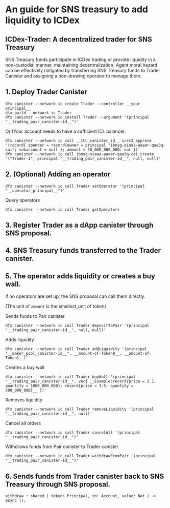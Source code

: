 # An guide for SNS treasury to add liquidity to ICDex

## ICDex-Trader: A decentralized trader for SNS Treasury

SNS Treasury funds participate in ICDex trading or provide liquidity in a non-custodial manner, maintaining decentralization. Agent moral hazard can be effectively mitigated by transferring SNS Treasury funds to Trader Canister and assigning a non-drawing operator to manage them. 

## 1. Deploy Trader Canister

```
dfx canister --network ic create Trader --controller __your principal__
dfx build --network ic Trader
dfx canister --network ic install Trader --argument '(principal "__trading_pair_canister-id__")'
```
Or (Your account needs to have a sufficient ICL balance): 
```
dfx canister --network ic call __ICL_canister_id__ icrc2_approve '(record{ spender = record{owner = principal "ibnyg-oiaaa-aaaar-qaa3q-cai"; subaccount = null }; amount = 10_000_000_000: nat })'
dfx canister --network ic call ibnyg-oiaaa-aaaar-qaa3q-cai create '("Trader-1", principal "__trading_pair_canister-id__", null, null)'
```

## 2. (Optional) Adding an operator
```
dfx canister --network ic call Trader setOperator '(principal "__operator_principal__")'
```
Query operators
```
dfx canister --network ic call Trader getOperators
```

## 3. Register Trader as a dApp canister through SNS proposal.

## 4. SNS Treasury funds transferred to the Trader canister.

## 5. The operator adds liquidity or creates a buy wall.

If no operators are set up, the SNS proposal can call them directly.

(The unit of `amount` is the smallest_unit of token)

Sends funds to Pair canister
```
dfx canister --network ic call Trader depositToPair '(principal "__trading_pair_canister-id__", null, null)'
```
Adds liquidity
```
dfx canister --network ic call Trader addLiquidity '(principal "__maker_pool_canister-id__", __amount-of-Token0__, __amount-of-Token1__)'
```
Creates a buy wall
```
dfx canister --network ic call Trader buyWall '(principal "__trading_pair_canister-id__", vec{ __Example:record{price = 2.1; quantity = 1000_000_000}; record{price = 3.5; quantity = 500_000_000}__ })'
```

Removes liquidity
```
dfx canister --network ic call Trader removeLiquidity '(principal "__trading_pair_canister-id__", null)'
```

Cancel all orders
```
dfx canister --network ic call Trader cancelAll '(principal "__trading_pair_canister-id__")'
```

Withdraws funds from Pair canister to Trader canister
```
dfx canister --network ic call Trader withdrawFromPair '(principal "__trading_pair_canister-id__")'
```

## 6. Sends funds from Trader canister back to SNS Treasury through SNS proposal.
```
withdraw : shared ( token: Principal, to: Account, value: Nat ) -> async ();
```
